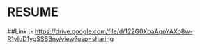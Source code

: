 # RESUME

##Link :-  https://drive.google.com/file/d/122G0XbaAqpYAXo8w-R1yIuD1ygSSBBny/view?usp=sharing
